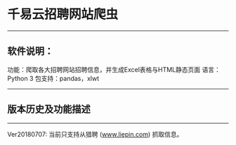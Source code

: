 # 千易云招聘网站爬虫


----------

软件说明：
-
功能：爬取各大招聘网站招聘信息，并生成Excel表格与HTML静态页面
语言：Python 3
包支持：pandas，xlwt


----------


版本历史及功能描述
-


----------


Ver20180707: 当前只支持从猎聘 (www.liepin.com) 抓取信息。

